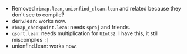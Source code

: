 - Removed `rbmap.lean`, `unionfind_clean.lean` and related because they don't see to compile?
- deriv.lean: works now.
- `rbmap_checkpoint.lean`: needs `sproj` and friends.
- `qsort.lean`: needs multiplication for `UInt32`. I have this, it still miscompiles `:|`
- unionfind.lean: works now.

